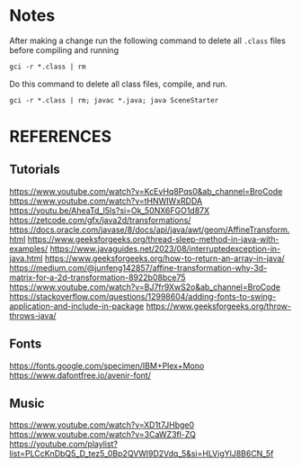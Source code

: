 # Notes
After making a change run the following command to delete all `.class` files before compiling and running
```ps
gci -r *.class | rm
```

Do this command to delete all class files, compile, and run.
```ps
gci -r *.class | rm; javac *.java; java SceneStarter
```

# REFERENCES
## Tutorials
https://www.youtube.com/watch?v=KcEvHq8Pqs0&ab_channel=BroCode
https://www.youtube.com/watch?v=tHNWIWxRDDA
https://youtu.be/AheaTd_l5Is?si=Ok_50NX6FGO1d87X
https://zetcode.com/gfx/java2d/transformations/
https://docs.oracle.com/javase/8/docs/api/java/awt/geom/AffineTransform.html
https://www.geeksforgeeks.org/thread-sleep-method-in-java-with-examples/
https://www.javaguides.net/2023/08/interruptedexception-in-java.html
https://www.geeksforgeeks.org/how-to-return-an-array-in-java/
https://medium.com/@junfeng142857/affine-transformation-why-3d-matrix-for-a-2d-transformation-8922b08bce75
https://www.youtube.com/watch?v=BJ7fr9XwS2o&ab_channel=BroCode
https://stackoverflow.com/questions/12998604/adding-fonts-to-swing-application-and-include-in-package
https://www.geeksforgeeks.org/throw-throws-java/

## Fonts
https://fonts.google.com/specimen/IBM+Plex+Mono
https://www.dafontfree.io/avenir-font/

## Music
https://www.youtube.com/watch?v=XD1t7JHbge0
https://www.youtube.com/watch?v=3CaWZ3fl-ZQ
https://youtube.com/playlist?list=PLCcKnDbQ5_D_tez5_0Bp2QVWl9D2Vdq_5&si=HLVigYlJ8B6CN_5f
